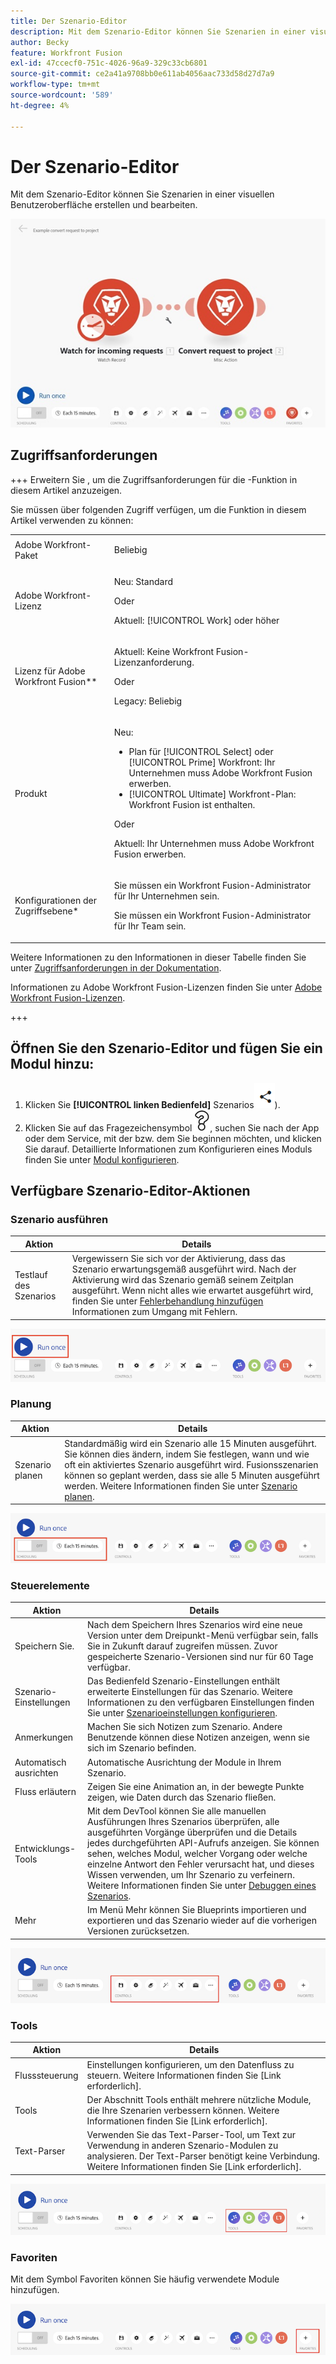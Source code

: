 ```yaml
---
title: Der Szenario-Editor
description: Mit dem Szenario-Editor können Sie Szenarien in einer visuellen Benutzeroberfläche erstellen und bearbeiten.
author: Becky
feature: Workfront Fusion
exl-id: 47ccecf0-751c-4026-96a9-329c33cb6801
source-git-commit: ce2a41a9708bb0e611ab4056aac733d58d27d7a9
workflow-type: tm+mt
source-wordcount: '589'
ht-degree: 4%

---
```


# Der Szenario-Editor

Mit dem Szenario-Editor können Sie Szenarien in einer visuellen Benutzeroberfläche erstellen und bearbeiten.

![Szenario-Editor](assets/scenario-editor.jpg)

## Zugriffsanforderungen

+++ Erweitern Sie , um die Zugriffsanforderungen für die -Funktion in diesem Artikel anzuzeigen.

Sie müssen über folgenden Zugriff verfügen, um die Funktion in diesem Artikel verwenden zu können:

<table style="table-layout:auto">
 <col> 
 <col> 
 <tbody> 
  <tr> 
   <td role="rowheader">Adobe Workfront-Paket</td> 
   <td> <p>Beliebig</p> </td> 
  </tr> 
  <tr data-mc-conditions=""> 
   <td role="rowheader">Adobe Workfront-Lizenz</td> 
   <td> <p>Neu: Standard</p><p>Oder</p><p>Aktuell: [!UICONTROL Work] oder höher</p> </td> 
  </tr> 
  <tr> 
   <td role="rowheader">Lizenz für Adobe Workfront Fusion**</td> 
   <td>
   <p>Aktuell: Keine Workfront Fusion-Lizenzanforderung.</p>
   <p>Oder</p>
   <p>Legacy: Beliebig </p>
   </td> 
  </tr> 
  <tr> 
   <td role="rowheader">Produkt</td> 
   <td>
   <p>Neu:</p> <ul><li>Plan für [!UICONTROL Select] oder [!UICONTROL Prime] Workfront: Ihr Unternehmen muss Adobe Workfront Fusion erwerben.</li><li>[!UICONTROL Ultimate] Workfront-Plan: Workfront Fusion ist enthalten.</li></ul>
   <p>Oder</p>
   <p>Aktuell: Ihr Unternehmen muss Adobe Workfront Fusion erwerben.</p>
   </td> 
  </tr>
  <tr data-mc-conditions=""> 
   <td role="rowheader">Konfigurationen der Zugriffsebene*</td> 
   <td> 
     <p>Sie müssen ein Workfront Fusion-Administrator für Ihr Unternehmen sein.</p>
     <p>Sie müssen ein Workfront Fusion-Administrator für Ihr Team sein.</p>
   </td> 
  </tr> 
   </td> 
  </tr> 
 </tbody> 
</table>

Weitere Informationen zu den Informationen in dieser Tabelle finden Sie unter [Zugriffsanforderungen in der Dokumentation](/help/workfront-fusion/references/licenses-and-roles/access-level-requirements-in-documentation.md).

Informationen zu Adobe Workfront Fusion-Lizenzen finden Sie unter [Adobe Workfront Fusion-Lizenzen](/help/workfront-fusion/set-up-and-manage-workfront-fusion/licensing-operations-overview/license-automation-vs-integration.md).

+++

## Öffnen Sie den Szenario-Editor und fügen Sie ein Modul hinzu:

1. Klicken Sie **[!UICONTROL linken Bedienfeld]** Szenarios![ (](assets/scenarios-icon.png)).
1. Klicken Sie auf das Fragezeichensymbol ![Fragesymbol](assets/question-mark-full-size.png), suchen Sie nach der App oder dem Service, mit der bzw. dem Sie beginnen möchten, und klicken Sie darauf. Detaillierte Informationen zum Konfigurieren eines Moduls finden Sie unter [Modul konfigurieren](/help/workfront-fusion/create-scenarios/add-modules/configure-a-modules-settings.md).

## Verfügbare Szenario-Editor-Aktionen

### Szenario ausführen

| Aktion | Details |
|----------|----------|
| Testlauf des Szenarios | Vergewissern Sie sich vor der Aktivierung, dass das Szenario erwartungsgemäß ausgeführt wird. Nach der Aktivierung wird das Szenario gemäß seinem Zeitplan ausgeführt. Wenn nicht alles wie erwartet ausgeführt wird, finden Sie unter [Fehlerbehandlung hinzufügen](/help/workfront-fusion/create-scenarios/config-error-handling/error-handling.md) Informationen zum Umgang mit Fehlern. |

![Schaltfläche „Szenario ausführen“](assets/run-your-scenario.png)

### Planung

| Aktion | Details |
|----------|----------|
| Szenario planen | Standardmäßig wird ein Szenario alle 15 Minuten ausgeführt. Sie können dies ändern, indem Sie festlegen, wann und wie oft ein aktiviertes Szenario ausgeführt wird. Fusionsszenarien können so geplant werden, dass sie alle 5 Minuten ausgeführt werden. Weitere Informationen finden Sie unter [Szenario planen](/help/workfront-fusion/create-scenarios/config-scenarios-settings/schedule-a-scenario.md). |

![Bedienfeld „Planung](assets/scheduling-scenario-editor.png)

### Steuerelemente

| Aktion | Details |
|----------|----------|
| Speichern Sie. | Nach dem Speichern Ihres Szenarios wird eine neue Version unter dem Dreipunkt-Menü verfügbar sein, falls Sie in Zukunft darauf zugreifen müssen. Zuvor gespeicherte Szenario-Versionen sind nur für 60 Tage verfügbar. |
| Szenario-Einstellungen | Das Bedienfeld Szenario-Einstellungen enthält erweiterte Einstellungen für das Szenario. Weitere Informationen zu den verfügbaren Einstellungen finden Sie unter [Szenarioeinstellungen konfigurieren](/help/workfront-fusion/create-scenarios/config-scenarios-settings/configure-scenario-settings.md). |
| Anmerkungen | Machen Sie sich Notizen zum Szenario. Andere Benutzende können diese Notizen anzeigen, wenn sie sich im Szenario befinden. |
| Automatisch ausrichten | Automatische Ausrichtung der Module in Ihrem Szenario. |
| Fluss erläutern | Zeigen Sie eine Animation an, in der bewegte Punkte zeigen, wie Daten durch das Szenario fließen. |
| Entwicklungs-Tools | Mit dem DevTool können Sie alle manuellen Ausführungen Ihres Szenarios überprüfen, alle ausgeführten Vorgänge überprüfen und die Details jedes durchgeführten API-Aufrufs anzeigen. Sie können sehen, welches Modul, welcher Vorgang oder welche einzelne Antwort den Fehler verursacht hat, und dieses Wissen verwenden, um Ihr Szenario zu verfeinern. Weitere Informationen finden Sie unter [Debuggen eines Szenarios](/help/workfront-fusion/manage-scenarios/debug-a-scenario.md). |
| Mehr | Im Menü Mehr können Sie Blueprints importieren und exportieren und das Szenario wieder auf die vorherigen Versionen zurücksetzen. |

![Bedienfeld](assets/controls-editor-scenario.png)

### Tools

| Aktion | Details |
|----------|----------|
| Flusssteuerung | Einstellungen konfigurieren, um den Datenfluss zu steuern. Weitere Informationen finden Sie [Link erforderlich]. |
| Tools | Der Abschnitt Tools enthält mehrere nützliche Module, die Ihre Szenarien verbessern können. Weitere Informationen finden Sie [Link erforderlich]. |
| Text-Parser | Verwenden Sie das Text-Parser-Tool, um Text zur Verwendung in anderen Szenario-Modulen zu analysieren. Der Text-Parser benötigt keine Verbindung. Weitere Informationen finden Sie [Link erforderlich]. |

![Tools-Bereich](assets/tools-scenario-editor.png)

### Favoriten

Mit dem Symbol Favoriten können Sie häufig verwendete Module hinzufügen.

![Bedienfeld „Favoriten“](assets/favorites-scenario-editor.png)
